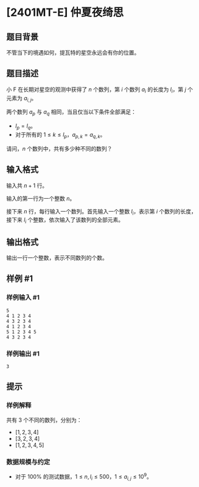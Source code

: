 # [2401MT-E] 仲夏夜绮思

## 题目背景

不管当下的境遇如何，提瓦特的星空永远会有你的位置。

## 题目描述

小 F 在长期对星空的观测中获得了 $n$ 个数列，第 $i$ 个数列 $a_i$ 的长度为 $l_i$，第 $j$ 个元素为 $a_{i,j}$。

两个数列 $a_p$ 与 $a_q$ 相同，当且仅当以下条件全部满足：

- $l_p=l_q$。
- 对于所有的 $1 \le k \le l_p$，$a_{p,k}=a_{q,k}$。

请问，$n$ 个数列中，共有多少种不同的数列？

## 输入格式

输入共 $n+1$ 行。

输入的第一行为一个整数 $n$。

接下来 $n$ 行，每行输入一个数列。首先输入一个整数 $l_i$，表示第 $i$ 个数列的长度，接下来 $l_i$ 个整数，依次输入了该数列的全部元素。

## 输出格式

输出一行一个整数，表示不同数列的个数。

## 样例 #1

### 样例输入 #1

```
5
4 1 2 3 4
4 3 2 3 4
4 1 2 3 4
5 1 2 3 4 5
4 3 2 3 4
```

### 样例输出 #1

```
3
```

## 提示

### 样例解释

共有 $3$ 个不同的数列，分别为：

- $[1,2,3,4]$
- $[3,2,3,4]$
- $[1,2,3,4,5]$

### 数据规模与约定

- 对于 $100\%$ 的测试数据，$1 \le n,l_i \le 500$，$1 \le a_{i,j} \le 10^9$。